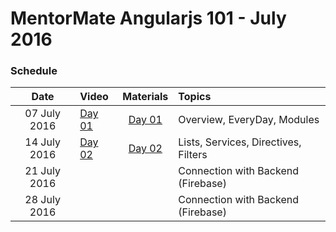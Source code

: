 # MentorMate Angularjs 101 - July 2016

### Schedule

| Date        | Video     | Materials| Topics       |
|:-----------:|:----------|:-----------:|:-------------|
|07 July 2016|[Day 01](https://drive.google.com/open?id=0ByxE7eBMjCOYYXlrWjc2WFVHZ2c)|[Day 01](https://github.com/dimitardanailov/angularjs101/blob/master/Day01/Overview.md)|Overview, EveryDay, Modules|
|14 July 2016|[Day 02](https://drive.google.com/open?id=0ByxE7eBMjCOYZ2ZycGowd2lMRnc)|[Day 02](https://github.com/dimitardanailov/angularjs101/blob/master/Day02/Overview.md)|Lists, Services, Directives, Filters|
|21 July 2016|||Connection with Backend (Firebase)|
|28 July 2016|||Connection with Backend (Firebase)|
